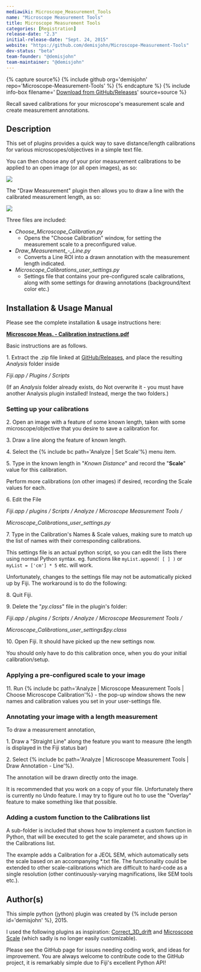 ```yaml
---
mediawiki: Microscope_Measurement_Tools
name: "Microscope Measurement Tools"
title: Microscope Measurement Tools
categories: [Registration]
release-date: "2.3"
initial-release-date: "Sept. 24, 2015"
website: "https://github.com/demisjohn/Microscope-Measurement-Tools"
dev-status: "beta"
team-founder: "@demisjohn"
team-maintainer: "@demisjohn"
---
```


{% capture source%}
{% include github org='demisjohn' repo='Microscope-Measurement-Tools' %}
{% endcapture %}
{% include info-box filename=' [Download from GitHub/Releases](https://github.com/demisjohn/Microscope-Measurement-Tools/releases)' source=source  %}

Recall saved calibrations for your microscope's measurement scale and create measurement annotations.

## Description

This set of plugins provides a quick way to save distance/length calibrations for various microscopes/objectives in a simple text file.

You can then choose any of your prior measurement calibrations to be applied to an open image (or all open images), as so:

![](/media/microscope-meas-tools-choose-calibration-01.png)

The "Draw Measurement" plugin then allows you to draw a line with the calibrated measurement length, as so:

![](/media/microscope-meas-tools-draw-meas-line.png)

Three files are included:

-   *Choose\_Microscope\_Calibration.py*
    -   Opens the "Choose Calibration" window, for setting the measurement scale to a preconfigured value.
-   *Draw\_Measurement\_-\_Line.py*
    -   Converts a Line ROI into a drawn annotation with the measurement length indicated.
-   *Microscope\_Calibrations\_user\_settings.py*
    -   Settings file that contains your pre-configured scale calibrations, along with some settings for drawing annotations (background/text color etc.)

## Installation & Usage Manual

Please see the complete installation & usage instructions here:

  
[**Microscope Meas. - Calibration instructions.pdf**](https://github.com/demisjohn/Microscope-Measurement-Tools/blob/master/Microscope%20Meas.%20-%20Calibration%20instructions.pdf)

Basic instructions are as follows.

1\. Extract the .zip file linked at [GitHub/Releases](https://github.com/demisjohn/Microscope-Measurement-Tools/releases), and place the resulting *Analysis* folder inside

  
*Fiji.app / Plugins / Scripts*

<!-- -->

  
(If an *Analysis* folder already exists, do Not overwrite it - you must have another Analysis plugin installed! Instead, merge the two folders.)

### Setting up your calibrations

2\. Open an image with a feature of some known length, taken with some microscope/objective that you desire to save a calibration for.

3\. Draw a line along the feature of known length.

4\. Select the {% include bc path='Analyze | Set Scale'%} menu item.

5\. Type in the known length in "*Known Distance*" and record the "**Scale**" value for this calibration.

  
Perform more calibrations (on other images) if desired, recording the Scale values for each.

6\. Edit the File

  
*Fiji.app / plugins / Scripts / Analyze / Microscope Measurement Tools /*

<!-- -->

  
  
*Microscope\_Calibrations\_user\_settings.py*

7\. Type in the Calibration's Names & Scale values, making sure to match up the list of names with their corresponding calibrations.

  
This settings file is an actual python script, so you can edit the lists there using normal Python syntax. eg. functions like `myList.append( [ ] )` or `myList = ['cm'] * 5` etc. will work.

Unfortunately, changes to the settings file may not be automatically picked up by Fiji. The workaround is to do the following:

8\. Quit Fiji.

9\. Delete the "*py.class*" file in the plugin's folder:

  
*Fiji.app / plugins / Scripts / Analyze / Microscope Measurement Tools /*

<!-- -->

  
  
*Microscope\_Calibrations\_user\_settings$py.class*

10\. Open Fiji. It should have picked up the new settings now.

You should only have to do this calibration once, when you do your initial calibration/setup.

### Applying a pre-configured scale to your image

11\. Run {% include bc path='Analyze | Microscope Measurement Tools | Choose Microscope Calibration'%} - the pop-up window shows the new names and calibration values you set in your user-settings file.

### Annotating your image with a length measurement

To draw a measurement annotation,

1\. Draw a "Straight Line" along the feature you want to measure (the length is displayed in the Fiji status bar)

2\. Select {% include bc path='Analyze | Microscope Measurement Tools | Draw Annotation - Line'%}.

  
The annotation will be drawn directly onto the image.

It is recommended that you work on a copy of your file. Unfortunately there is currently no Undo feature. I may try to figure out ho to use the "Overlay" feature to make something like that possible.

### Adding a custom function to the Calibrations list

A sub-folder is included that shows how to implement a custom function in Python, that will be executed to get the scale parameter, and shows up in the Calibrations list.

The example adds a Calibration for a JEOL SEM, which automatically sets the scale based on an accompanying \*.txt file. The functionality could be extended to other scale-calibrations which are difficult to hard-code as a single resolution (other continuously-varying magnifications, like SEM tools etc.).

## Author(s)

This simple python (jython) plugin was created by {% include person id='demisjohn' %}, 2015.

I used the following plugins as inspiration: [Correct\_3D\_drift](/plugins/correct-3d-drift) and [Microscope Scale](https://imagej.net/ij/plugins/microscope-scale.html) (which sadly is no longer easily customizable).

Please see the GitHub page for issues needing coding work, and ideas for improvement. You are always welcome to contribute code to the GitHub project, it is remarkably simple due to Fiji's excellent Python API!

 
